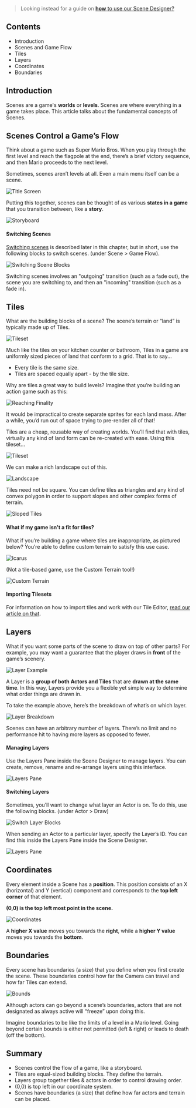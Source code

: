> Looking instead for a guide on [**how** to use our Scene Designer?](http://www.stencyl.com/help/view/scene-designer/)

## Contents

* Introduction
* Scenes and Game Flow
* Tiles
* Layers
* Coordinates
* Boundaries
 
 
## Introduction

Scenes are a game's **worlds** or **levels**. Scenes are where everything in a game takes place. This article talks about the fundamental concepts of Scenes.
 

## Scenes Control a Game’s Flow

Think about a game such as Super Mario Bros. When you play through the first level and reach the flagpole at the end, there’s a brief victory sequence, and then Mario proceeds to the next level.

Sometimes, scenes aren’t levels at all. Even a main menu itself can be a scene.

![Title Screen](http://static.stencyl.com/pedia2/ch4/basics/image10.png)

Putting this together, scenes can be thought of as various **states in a game** that you transition between, like a **story**.

![Storyboard](http://static.stencyl.com/pedia2/ch4/basics/image16.png)

#### Switching Scenes

[Switching scenes](http://www.stencyl.com/help/view/changing-scenes/) is described later in this chapter, but in short, use the following blocks to switch scenes. (under Scene > Game Flow).

![Switching Scene Blocks](http://static.stencyl.com/pedia2/ch4/basics/image14.png)

Switching scenes involves an "outgoing" transition (such as a fade out), the scene you are switching to, and then an "incoming" transition (such as a fade in).


## Tiles

What are the building blocks of a scene? The scene’s terrain or “land” is typically made up of Tiles.

![Tileset](http://static.stencyl.com/pedia2/ch4/basics/image05.png)

Much like the tiles on your kitchen counter or bathroom, Tiles in a game are uniformly sized pieces of land that conform to a grid. That is to say...

* Every tile is the same size.
* Tiles are spaced equally apart - by the tile size.

Why are tiles a great way to build levels? Imagine that you’re building an action game such as this: 

![Reaching Finality](http://static.stencyl.com/v3/images/showcase/finality.png)

It would be impractical to create separate sprites for each land mass. After a while, you’d run out of space trying to pre-render all of that!

Tiles are a cheap, reusable way of creating worlds. You’ll find that with tiles, virtually any kind of land form can be re-created with ease. Using this tileset...

![Tileset](http://static.stencyl.com/pedia2/ch4/basics/image00.png)

We can make a rich landscape out of this.

![Landscape](http://static.stencyl.com/pedia2/ch4/basics/image13.png)

Tiles need not be square. You can define tiles as triangles and any kind of convex polygon in order to support slopes and other complex forms of terrain.

![Sloped Tiles](http://static.stencyl.com/pedia2/ch4/basics/image01.png)

#### What if my game isn't a fit for tiles?

What if you’re building a game where tiles are inappropriate, as pictured below? You’re able to define custom terrain to satisfy this use case.

![Icarus](http://static.stencyl.com/pedia2/ch4/basics/image17.png)

(Not a tile-based game, use the Custom Terrain tool!)

![Custom Terrain](http://static.stencyl.com/pedia2/ch4/basics/image03.png)

#### Importing Tilesets

For information on how to import tiles and work with our Tile Editor, [read our article on that](http://www.stencyl.com/help/view/tiles/).


## Layers

What if you want some parts of the scene to draw on top of other parts? For example, you may want a guarantee that the player draws in **front** of the game’s scenery.

![Layer Example](http://static.stencyl.com/pedia2/ch4/basics/image07.png)

A Layer is a **group of both Actors and Tiles** that are **drawn at the same time**. In this way, Layers provide you a flexible yet simple way to determine what order things are drawn in.

To take the example above, here’s the breakdown of what’s on which layer.

![Layer Breakdown](http://static.stencyl.com/pedia2/ch4/basics/image09.png)

Scenes can have an arbitrary number of layers. There’s no limit and no performance hit to having more layers as opposed to fewer.

#### Managing Layers

Use the Layers Pane inside the Scene Designer to manage layers. You can create, remove, rename and re-arrange layers using this interface.

![Layers Pane](http://static.stencyl.com/pedia2/ch4/basics/image15.png)


#### Switching Layers

Sometimes, you’ll want to change what layer an Actor is on. To do this, use the following blocks. (under Actor > Draw)

![Switch Layer Blocks](http://static.stencyl.com/pedia2/ch4/basics/image02.png)

When sending an Actor to a particular layer, specify the Layer’s ID. You can find this inside the Layers Pane inside the Scene Designer.

![Layers Pane](http://static.stencyl.com/pedia2/ch4/basics/image11.png)


## Coordinates

Every element inside a Scene has a **position**. This position consists of an X (horizontal) and Y (vertical) component and corresponds to the **top left corner** of that element.

**(0,0) is the top left most point in the scene.**

![Coordinates](http://static.stencyl.com/pedia2/ch4/basics/image12.png)

A **higher X value** moves you towards the **right**, while a **higher Y value** moves you towards the **bottom**.

 
## Boundaries

Every scene has boundaries (a size) that you define when you first create the scene. These boundaries control how far the Camera can travel and how far Tiles can extend.

![Bounds](http://static.stencyl.com/pedia2/ch4/basics/image06.png)

Although actors can go beyond a scene’s boundaries, actors that are not designated as always active will “freeze” upon doing this.

Imagine boundaries to be like the limits of a level in a Mario level. Going beyond certain bounds is either not permitted (left & right) or leads to death (off the bottom).


## Summary

* Scenes control the flow of a game, like a storyboard.
* Tiles are equal-sized building blocks. They define the terrain.
* Layers group together tiles & actors in order to control drawing order.
* (0,0) is top left in our coordinate system.
* Scenes have boundaries (a size) that define how far actors and terrain can be placed.
